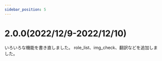 ```yaml
---
sidebar_position: 5
---
```

# 2.0.0(2022/12/9-2022/12/10)
いろいろな機能を書き直しました。
role_list、img_check、翻訳などを追加しました。
